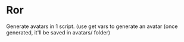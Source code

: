 # Ror
Generate avatars in 1 script. (use get vars to generate an avatar (once generated, it'll be saved in avatars/ folder)
